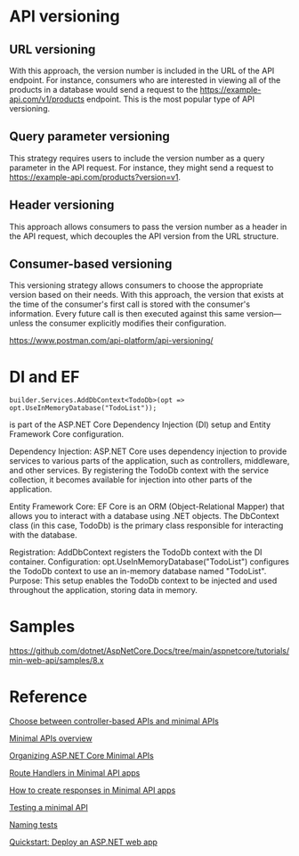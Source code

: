 # API versioning

## URL versioning
With this approach, the version number is included in the URL of the API endpoint. For instance, consumers who are interested in viewing all of the products in a database would send a request to the https://example-api.com/v1/products endpoint. This is the most popular type of API versioning.

## Query parameter versioning
This strategy requires users to include the version number as a query parameter in the API request. For instance, they might send a request to https://example-api.com/products?version=v1.

## Header versioning
This approach allows consumers to pass the version number as a header in the API request, which decouples the API version from the URL structure.

## Consumer-based versioning
This versioning strategy allows consumers to choose the appropriate version based on their needs. With this approach, the version that exists at the time of the consumer's first call is stored with the consumer's information. Every future call is then executed against this same version—unless the consumer explicitly modifies their configuration.

https://www.postman.com/api-platform/api-versioning/

# DI and EF

`builder.Services.AddDbContext<TodoDb>(opt => opt.UseInMemoryDatabase("TodoList"));`

is part of the ASP.NET Core Dependency Injection (DI) setup and Entity Framework Core configuration.

Dependency Injection: ASP.NET Core uses dependency injection to provide services to various parts of the application, such as controllers, middleware, and other services. By registering the TodoDb context with the service collection, it becomes available for injection into other parts of the application.

Entity Framework Core: EF Core is an ORM (Object-Relational Mapper) that allows you to interact with a database using .NET objects. The DbContext class (in this case, TodoDb) is the primary class responsible for interacting with the database.

Registration: AddDbContext<TodoDb> registers the TodoDb context with the DI container.
Configuration: opt.UseInMemoryDatabase("TodoList") configures the TodoDb context to use an in-memory database named "TodoList".
Purpose: This setup enables the TodoDb context to be injected and used throughout the application, storing data in memory.

# Samples

https://github.com/dotnet/AspNetCore.Docs/tree/main/aspnetcore/tutorials/min-web-api/samples/8.x

# Reference
[Choose between controller-based APIs and minimal APIs](https://learn.microsoft.com/en-us/aspnet/core/fundamentals/apis?view=aspnetcore-8.0)

[Minimal APIs overview](https://learn.microsoft.com/en-us/aspnet/core/fundamentals/minimal-apis/overview?view=aspnetcore-8.0)

[Organizing ASP.NET Core Minimal APIs](https://www.tessferrandez.com/blog/2023/10/31/organizing-minimal-apis.html)

[Route Handlers in Minimal API apps](https://learn.microsoft.com/en-us/aspnet/core/fundamentals/minimal-apis/route-handlers?view=aspnetcore-8.0)

[How to create responses in Minimal API apps](https://learn.microsoft.com/en-us/aspnet/core/fundamentals/minimal-apis/responses?view=aspnetcore-8.0#typedresults-vs-results)

[Testing a minimal API](https://github.com/dotnet/AspNetCore.Docs.Samples/tree/main/fundamentals/minimal-apis/samples/MinApiTestsSample)

[Naming tests](https://www.tessferrandez.com/blog/2023/11/08/naming-tests.html)

[Quickstart: Deploy an ASP.NET web app](https://learn.microsoft.com/en-us/azure/app-service/quickstart-dotnetcore?tabs=net70&pivots=development-environment-vs)

